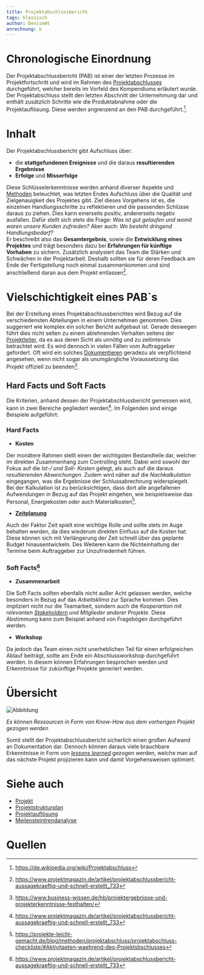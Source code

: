 ```yaml
---
title: Projektabschlussbericht
tags: klassisch
author: DeniseWt
anrechnung: k 
---
```





# Chronologische Einordnung

Der Projektabschlussbericht (PAB) ist einer der letzten Prozesse im Projektfortschritt und wird im Rahmen des [Projektabschlusses](Projektabschluss.md) durchgeführt, 
welcher bereits im Vorfeld des
Kompendiums erläutert wurde. Der Projektabschluss stellt den letzten Abschnitt der Unternehmung dar und enthält zusätzlich Schritte wie die Produktabnahme oder die
Projektauflösung. Diese werden angrenzend an den PAB durchgeführt.[^1]. 

# Inhalt

Der Projektabschlussbericht gibt Aufschluss über:
* die **stattgefundenen Ereignisse** und die daraus **resultierenden Ergebnisse**
* **Erfolge** und **Misserfolge**

Diese Schlüsselerkenntnisse werden anhand diverser Aspekte und [Methoden](Methoden.md) beleuchtet, was letzten Endes Aufschluss über die Qualität und Zielgenauigkeit des 
Projektes gibt.
Ziel dieses 
Vorgehens ist es, die einzelnen Handlungsschritte zu reflektieren und die passenden Schlüsse daraus zu ziehen. Dies kann einerseits positiv, andererseits negativ 
ausfallen. 
Dafür stellt sich stets die Frage: *Was ist gut gelaufen und womit waren unsere Kunden zufrieden?* Aber auch: *Wo besteht dringend Handlungsbedarf?*  
  Er beschreibt also das **Gesamtergebnis**, sowie die **Entwicklung eines Projektes** und trägt besonders dazu bei **Erfahrungen für künftige Vorhaben** zu sichern. 
Zusätzlich analysiert das Team die Stärken und Schwächen in der Projektarbeit. Deshalb sollten sie für deren Feedback am Ende der Fertigstellung noch einmal zusammenkommen und sind anschließend daran aus dem Projekt entlassen[^2].

# Vielschichtigkeit eines PAB`s

Bei der Erstellung eines Projektabschlussberichtes wird Bezug auf die verschiedensten Abteilungen in einem Unternehmen genommen. Dies suggeriert 
wie komplex ein solcher Bericht aufgebaut ist.
  Gerade deswegen führt dies nicht selten zu einem ablehnenden Verhalten seitens der [Projektleiter](Projektleiter.md), da es aus deren Sicht als unnötig und
zu zeitintensiv betrachtet wird. Es wird dennoch in vielen Fällen vom Auftraggeber gefordert. Oft wird ein solches [Dokumentieren](Projektdokumentation.md) geradezu als 
verpflichtend angesehen, wenn nicht
sogar als unumgängliche Voraussetzung das Projekt offiziell zu beenden[^3].

## Hard Facts und Soft Facts

Die Kriterien, anhand dessen der Projektabschlussbericht gemessen wird, kann in zwei Bereiche gegliedert werden[^2]. Im Folgenden sind einige Beispiele aufgeführt:

### Hard Facts

* **Kosten**

Der monätere Rahmen stellt einen der wichtigsten Bestandteile dar, welcher im direkten Zusammenhang zum Controlling steht. Dabei wird sowohl der Fokus auf die *Ist-/ 
und Soll- Kosten* gelegt, als auch auf die daraus *resultierenden
Abweichungen*. Zudem wird näher auf die *Nachkalkulation* eingegangen, was die Ergebnisse der Schlussabrechnung widerspiegelt. Bei der Kalkulation ist zu berücksichtigen, 
dass dort alle 
angefallenen Aufwendungen in Bezug auf das Projekt eingehen, wie beispielsweise das Personal, Energiekosten oder auch Materialkosten[^4].

* **[Zeitplanung](Zeitplanung.md)**

Auch der Faktor Zeit spielt eine wichtige Rolle und sollte stets im Auge behalten werden, da dies wiederum direkten Einfluss auf die Kosten hat. Diese können sich mit 
Verlängerung der Zeit schnell über das geplante Budget hinausentwickeln. Des Weiteren kann die Nichteinhaltung der Termine beim Auftraggeber zur Unzufriedenheit
führen.

### Soft Facts[^2]

* **Zusammenarbeit**

Die Soft Facts sollten ebenfalls nicht außer Acht gelassen werden, welche besonders in Bezug auf das *Arbeitsklima* zur Sprache kommen. Dies impliziert nicht nur die
Teamarbeit, sondern auch die *Kooperartion mit relevanten [Stakeholdern](Stakeholder_Register.md) und Mitglieder anderer Projekte*. Diese Abstimmung kann zum Beispiel 
anhand von Fragebögen
durchgeführt werden.

* **Workshop**

Da jedoch das Team einen nicht unerheblichen Teil für einen erfolgreichen Ablauf beiträgt, sollte am Ende ein Abschlussworkshop durchgeführt werden. In diesem können
Erfahrungen besprochen werden und Erkenntnisse für zukünftige Projekte generiert werden. 

# Übersicht

![Abbildung](https://www.peterjohann-consulting.de/_images/peco-pm-projektabschluss-erfahrungssicherung-xl.png)  
  
  
  
*Es können Ressourcen in Form von Know-How aus dem vorherigen Projekt gezogen werden*   



  Somit stellt der Projektabschlussbericht sicherlich einen großen Aufwand an Dokumentation dar. Dennoch können daraus viele brauchbare
Erkenntnisse in Form von [*lessons learned*](Lessons.Learned) gezogen werden, welche man auf das nächste Projekt projizieren kann und damit Vorgehensweisen optimiert. 






# Siehe auch

* [Projekt](Projekt.md)
* [Projektstrukturplan](Projektstrukturplan.md)
* [Projektauflösung](Projektaufloesung.md)
* [Meilensteintrendanalyse](Meilensteintrendanalyse.md)  



# Quellen

[^1]: https://de.wikipedia.org/wiki/Projektabschluss
[^2]: https://www.projektmagazin.de/artikel/projektabschlussbericht-aussagekraeftig-und-schnell-erstellt_733
[^3]: https://www.business-wissen.de/hb/projektergebnisse-und-projekterkenntnisse-festhalten/
[^4]: https://projekte-leicht-gemacht.de/blog/methoden/projektabschluss/projektabschluss-checkliste/#Aktivitaeten-waehrend-des-Projektsbschlusses

